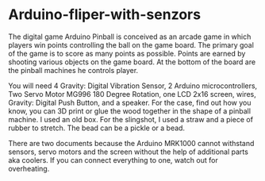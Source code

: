 # Arduino-fliper-with-senzors
The digital game Arduino Pinball is conceived as an arcade game in which players win points controlling the ball on the game board. The primary goal of the game is to score as many points as possible. Points are earned by shooting various objects on the game board. At the bottom of the board are the pinball machines he controls player.

You will need 4 Gravity: Digital Vibration Sensor, 2 Arduino microcontrollers, Two Servo Motor MG996 180 Degree Rotation, one LCD 2x16 screen, wires, Gravity: Digital Push Button, and a speaker. For the case, find out how you know, you can 3D print or glue the wood together in the shape of a pinball machine. I used an old box. For the slingshot, I used a straw and a piece of rubber to stretch. The bead can be a pickle or a bead.

There are two documents because the Arduino MRK1000 cannot withstand sensors, servo motors and the screen without the help of additional parts aka coolers. If you can connect everything to one, watch out for overheating.

